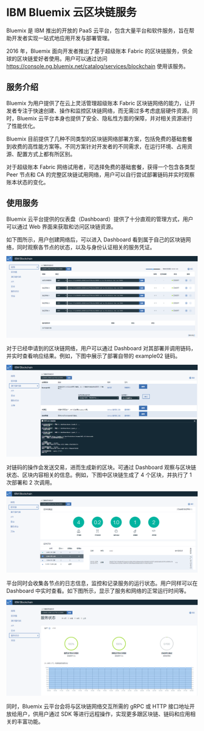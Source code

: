 ﻿# IBM Bluemix 云区块链服务

Bluemix 是 IBM 推出的开放的 PaaS 云平台，包含大量平台和软件服务，旨在帮助开发者实现一站式地应用开发与部署管理。

2016 年，Bluemix 面向开发者推出了基于超级账本 Fabric 的区块链服务，供全球的区块链爱好者使用。用户可以通过访问 https://console.ng.bluemix.net/catalog/services/blockchain 使用该服务。

## 服务介绍

Bluemix 为用户提供了在云上灵活管理超级账本 Fabric 区块链网络的能力，让开发者专注于快速创建、操作和监控区块链网络，而无需过多考虑底层硬件资源。同时，Bluemix 云平台本身也提供了安全、隐私性方面的保障，并对相关资源进行了性能优化。

Bluemix 目前提供了几种不同类型的区块链网络部署方案，包括免费的基础套餐到收费的高性能方案等。不同方案针对开发者的不同需求，在运行环境、占用资源、配置方式上都有所区别。

对于超级账本 Fabric 网络试用者，可选择免费的基础套餐，获得一个包含各类型 Peer 节点和 CA 的完整区块链试用网络，用户可以自行尝试部署链码并实时观察账本状态的变化。

## 使用服务

Bluemix 云平台提供的仪表盘（Dashboard）提供了十分直观的管理方式，用户可以通过 Web 界面来获取和访问区块链资源。

如下图所示，用户创建网络后，可以进入 Dashboard 看到属于自己的区块链网络，同时观察各节点的状态，以及与身份认证相关的服务凭证。

![Bluemix 区块链服务仪表盘](_images/bluemix_dashboard.png)

对于已经申请到的区块链网络，用户可以通过 Dashboard 对其部署并调用链码，并实时查看响应结果。例如，下图中展示了部署自带的 example02 链码。

![通过 Dashboard 操作链码](_images/bluemix_chaincode.png)

对链码的操作会发送交易，进而生成新的区块。可通过 Dashboard 观察与区块链状态、区块内容相关的信息。例如，下图中区块链生成了 4 个区块，并执行了 1 次部署和 2 次调用。

![通过 Dashboard 观察区块链](_images/bluemix_blockchain.png)

平台同时会收集各节点的日志信息，监控和记录服务的运行状态。用户同样可以在 Dashboard 中实时查看。如下图所示，显示了服务和网络的正常运行时间等。

![通过 Dashboard 获取服务状态](_images/bluemix_status.png)

同时，Bluemix 云平台会将与区块链网络交互所需的 gRPC 或 HTTP 接口地址开放给用户，供用户通过 SDK 等进行远程操作，实现更多跟区块链、链码和应用相关的丰富功能。